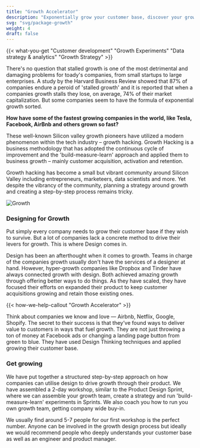 ```yaml
---
title: "Growth Accelerator"
description: "Exponentially grow your customer base, discover your growth targets & focus in on new ideas that will drive breakout success."
svg: "svg/package-growth"
weight: 4
draft: false
---
```

{{< what-you-get "Customer development" "Growth Experiments" "Data strategy & analytics" "Growth Strategy" >}}

There's no question that stalled growth is one of the most detrimental and damaging problems for toady's companies, from small startups to large enterprises. A study by the Harvard Business Review showed that 87% of companies endure a peroid of 'stalled growth' and it is reported that when a companies growth stalls they lose, on average, 74% of their market capitalization. But some companies seem to have the formula of exponential growth sorted.

**How have some of the fastest growing companies in the world, like Tesla, Facebook, AirBnb and others grown so fast?**

These well-known Silicon valley growth pioneers have utilized a modern phenomenon within the tech industry – growth hacking. Growth Hacking is a business methodology that has adopted the continuous cycle of improvement and the 'build-measure-learn' approach and applied them to business growth – mainly customer acquisition, activation and retention.

Growth hacking has become a small but vibrant community around Silicon Valley including entrepreneurs, marketeers, data scientists and more. Yet despite the vibrancy of the community, planning a strategy around growth and creating a step-by-step process remains tricky.

<div class="full-width"><img class="lazyload" data-src="/images/Growth-Pattern.jpg" data-srcset="/images/Growth-Pattern@2x.jpg 800w" alt="Growth" /></div>

### Designing for Growth
Put simply every company needs to grow their customer base if they wish to survive. But a lot of companies lack a concrete method to drive their levers for growth. This is where Design comes in.

Design has been an afterthought when it comes to growth. Teams in charge of the companies growth usually don't have the services of a designer at hand. However, hyper-growth companies like Dropbox and Tinder have always connected growth with design. Both achieved amazing growth through offering better ways to do things. As they have scaled, they have focused their efforts on expanded their product to keep customer acquisitions growing and retain those existing ones.

{{< how-we-help-callout "Growth Accelerator" >}}

Think about companies we know and love — Airbnb, Netflix, Google, Shopify. The secret to their success is that they’ve found ways to deliver value to customers in ways that fuel growth. They are not just throwing a ton of money at Facebook ads or changing a landing page button from green to blue. They have used Design Thinking techniques and applied growing their customer base.

### Get growing
We have put together a structured step-by-step approach on how companies can utilise design to drive growth through their product. We have assembled a 2-day workshop, similar to the Product Design Sprint, where we can assemble your growth team, create a strategy and run 'build-measure-learn' experiments in Sprints. We also coach you how to run you own growth team, getting company wide buy-in.

We usually find around 5-7 people for our first workshop is the perfect number. Anyone can be involved in the growth design process but ideally we would recommend people who deeply understands your customer base as well as an engineer and product manager.
